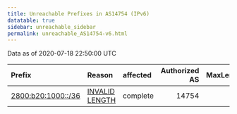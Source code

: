 ```yaml
---
title: Unreachable Prefixes in AS14754 (IPv6)
datatable: true
sidebar: unreachable_sidebar
permalink: unreachable_AS14754-v6.html
---
```


Data as of 2020-07-18 22:50:00 UTC


<div class="datatable-begin"></div>

| Prefix                                                         | Reason                                                                                                       | affected   |   Authorized AS |   MaxLength | Anchor                                         |   unreachable /48s |
|:---------------------------------------------------------------|:-------------------------------------------------------------------------------------------------------------|:-----------|----------------:|------------:|:-----------------------------------------------|-------------------:|
| [2800:b20:1000::/36](https://stat.ripe.net/2800:b20:1000::/36) | [INVALID LENGTH](https://rpki-validator.ripe.net/announcement-preview?asn=AS14754&prefix=2800:b20:1000::/36) | complete   |           14754 |          30 | [LACNIC](unreachable_LACNIC_RPKI_Root-v6.html) |               4096 |

<div class="datatable-end"></div>